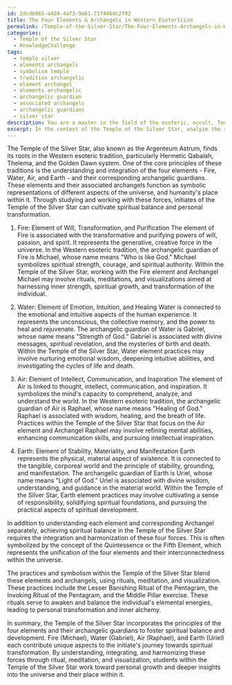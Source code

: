 ```yaml
---
id: 2dcdb965-a424-4af3-9a61-71f446dc2f92
title: The Four Elements & Archangels in Western Esotericism
permalink: /Temple-of-the-Silver-Star/The-Four-Elements-Archangels-in-Western-Esotericism/
categories:
  - Temple of the Silver Star
  - KnowledgeChallenge
tags:
  - temple silver
  - elements archangels
  - symbolism temple
  - tradition archangelic
  - element archangel
  - elements archangelic
  - archangelic guardian
  - associated archangels
  - archangelic guardians
  - silver star
description: You are a master in the field of the esoteric, occult, Temple of the Silver Star and Education. You are a writer of tests, challenges, books and deep knowledge on Temple of the Silver Star for initiates and students to gain deep insights and understanding from. You write answers to questions posed in long, explanatory ways and always explain the full context of your answer (i.e., related concepts, formulas, examples, or history), as well as the step-by-step thinking process you take to answer the challenges. Be rigorous and thorough, and summarize the key themes, ideas, and conclusions at the end.
excerpt: In the context of the Temple of the Silver Star, analyze the roles of the four elements (Fire, Water, Air, and Earth) and their corresponding archangelic guardians within the Western esoteric tradition. Discuss their significance in achieving spiritual balance and how these concepts are integrated into the practices and symbolism of the Temple.
---
```

The Temple of the Silver Star, also known as the Argenteum Astrum, finds its roots in the Western esoteric tradition, particularly Hermetic Qabalah, Thelema, and the Golden Dawn system. One of the core principles of these traditions is the understanding and integration of the four elements - Fire, Water, Air, and Earth - and their corresponding archangelic guardians. These elements and their associated archangels function as symbolic representations of different aspects of the universe, and humanity's place within it. Through studying and working with these forces, initiates of the Temple of the Silver Star can cultivate spiritual balance and personal transformation. 

1. Fire: Element of Will, Transformation, and Purification
The element of Fire is associated with the transformative and purifying powers of will, passion, and spirit. It represents the generative, creative force in the universe. In the Western esoteric tradition, the archangelic guardian of Fire is Michael, whose name means "Who is like God.” Michael symbolizes spiritual strength, courage, and spiritual authority. Within the Temple of the Silver Star, working with the Fire element and Archangel Michael may involve rituals, meditations, and visualizations aimed at harnessing inner strength, spiritual growth, and transformation of the individual.

2. Water: Element of Emotion, Intuition, and Healing
Water is connected to the emotional and intuitive aspects of the human experience. It represents the unconscious, the collective memory, and the power to heal and rejuvenate. The archangelic guardian of Water is Gabriel, whose name means "Strength of God.” Gabriel is associated with divine messages, spiritual revelation, and the mysteries of birth and death. Within the Temple of the Silver Star, Water element practices may involve nurturing emotional wisdom, deepening intuitive abilities, and investigating the cycles of life and death.

3. Air: Element of Intellect, Communication, and Inspiration
The element of Air is linked to thought, intellect, communication, and inspiration. It symbolizes the mind's capacity to comprehend, analyze, and understand the world. In the Western esoteric tradition, the archangelic guardian of Air is Raphael, whose name means "Healing of God.” Raphael is associated with wisdom, healing, and the breath of life. Practices within the Temple of the Silver Star that focus on the Air element and Archangel Raphael may involve refining mental abilities, enhancing communication skills, and pursuing intellectual inspiration.

4. Earth: Element of Stability, Materiality, and Manifestation
Earth represents the physical, material aspect of existence. It is connected to the tangible, corporeal world and the principle of stability, grounding, and manifestation. The archangelic guardian of Earth is Uriel, whose name means "Light of God.” Uriel is associated with divine wisdom, understanding, and guidance in the material world. Within the Temple of the Silver Star, Earth element practices may involve cultivating a sense of responsibility, solidifying spiritual foundations, and pursuing the practical aspects of spiritual development.

In addition to understanding each element and corresponding Archangel separately, achieving spiritual balance in the Temple of the Silver Star requires the integration and harmonization of these four forces. This is often symbolized by the concept of the Quintessence or the Fifth Element, which represents the unification of the four elements and their interconnectedness within the universe.

The practices and symbolism within the Temple of the Silver Star blend these elements and archangels, using rituals, meditation, and visualization. These practices include the Lesser Banishing Ritual of the Pentagram, the Invoking Ritual of the Pentagram, and the Middle Pillar exercise. These rituals serve to awaken and balance the individual's elemental energies, leading to personal transformation and inner alchemy.

In summary, the Temple of the Silver Star incorporates the principles of the four elements and their archangelic guardians to foster spiritual balance and development. Fire (Michael), Water (Gabriel), Air (Raphael), and Earth (Uriel) each contribute unique aspects to the initiate's journey towards spiritual transformation. By understanding, integrating, and harmonizing these forces through ritual, meditation, and visualization, students within the Temple of the Silver Star work toward personal growth and deeper insights into the universe and their place within it.
